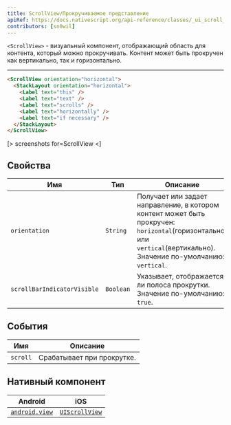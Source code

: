 ```yaml
---
title: ScrollView/Прокручиваемое представление
apiRef: https://docs.nativescript.org/api-reference/classes/_ui_scroll_view_.scrollview
contributors: [sn0wil]
---
```


`<ScrollView>` - визуальный компонент, отображающий область для контента, который можно прокручивать. Контент может быть прокручен как вертикально, так и горизонтально.

---

```html
<ScrollView orientation="horizontal">
  <StackLayout orientation="horizontal">
    <Label text="this" />
    <Label text="text" />
    <Label text="scrolls" />
    <Label text="horizontally" />
    <Label text="if necessary" />
  </StackLayout>
</ScrollView>
```

[> screenshots for=ScrollView <]

## Свойства

| Имя | Тип | Описание |
|------|------|-------------|
| `orientation` | `String` | Получает или задает направление, в котором контент может быть прокручен: `horizontal`(горизонтально) или `vertical`(вертикально).<br/>Значение по-умолчанию: `vertical`.
| `scrollBarIndicatorVisible` | `Boolean` | Указывает, отображается ли полоса прокрутки.<br/>Значение по-умолчанию: `true`.

## События

| Имя | Описание |
|------|-------------|
| `scroll` | Срабатывает при прокрутке.

## Нативный компонент

| Android | iOS |
|---------|-----|
| [`android.view`](https://developer.android.com/reference/android/view/View.html) | [`UIScrollView`](https://developer.apple.com/documentation/uikit/uiscrollview)